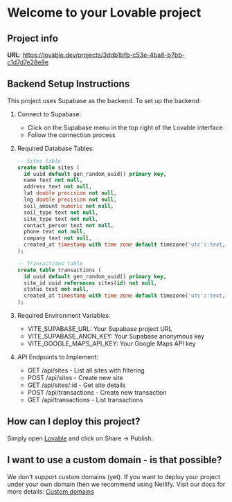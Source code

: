 # Welcome to your Lovable project

## Project info

**URL**: https://lovable.dev/projects/3ddb1bfb-c53e-4ba8-b7bb-c1d7d7e28e9e

## Backend Setup Instructions

This project uses Supabase as the backend. To set up the backend:

1. Connect to Supabase:
   - Click on the Supabase menu in the top right of the Lovable interface
   - Follow the connection process

2. Required Database Tables:
   ```sql
   -- Sites table
   create table sites (
     id uuid default gen_random_uuid() primary key,
     name text not null,
     address text not null,
     lat double precision not null,
     lng double precision not null,
     soil_amount numeric not null,
     soil_type text not null,
     site_type text not null,
     contact_person text not null,
     phone text not null,
     company text not null,
     created_at timestamp with time zone default timezone('utc'::text, now()) not null
   );

   -- Transactions table
   create table transactions (
     id uuid default gen_random_uuid() primary key,
     site_id uuid references sites(id) not null,
     status text not null,
     created_at timestamp with time zone default timezone('utc'::text, now()) not null
   );
   ```

3. Required Environment Variables:
   - VITE_SUPABASE_URL: Your Supabase project URL
   - VITE_SUPABASE_ANON_KEY: Your Supabase anonymous key
   - VITE_GOOGLE_MAPS_API_KEY: Your Google Maps API key

4. API Endpoints to Implement:
   - GET /api/sites - List all sites with filtering
   - POST /api/sites - Create new site
   - GET /api/sites/:id - Get site details
   - POST /api/transactions - Create new transaction
   - GET /api/transactions - List transactions

## How can I deploy this project?

Simply open [Lovable](https://lovable.dev/projects/3ddb1bfb-c53e-4ba8-b7bb-c1d7d7e28e9e) and click on Share -> Publish.

## I want to use a custom domain - is that possible?

We don't support custom domains (yet). If you want to deploy your project under your own domain then we recommend using Netlify. Visit our docs for more details: [Custom domains](https://docs.lovable.dev/tips-tricks/custom-domain/)
